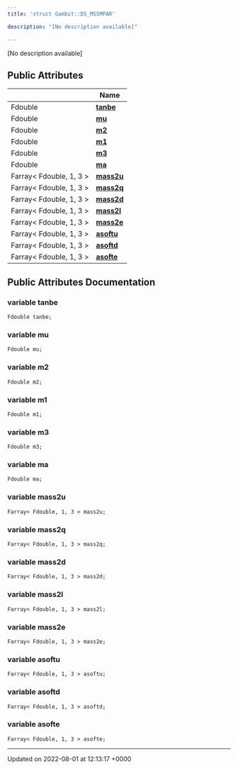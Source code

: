 ```yaml
---
title: 'struct Gambit::DS_MSSMPAR'

description: "[No description available]"

---
```









[No description available]

## Public Attributes

|                | Name           |
| -------------- | -------------- |
| Fdouble | **[tanbe](/documentation/code/classes/structgambit_1_1ds__mssmpar/#variable-tanbe)**  |
| Fdouble | **[mu](/documentation/code/classes/structgambit_1_1ds__mssmpar/#variable-mu)**  |
| Fdouble | **[m2](/documentation/code/classes/structgambit_1_1ds__mssmpar/#variable-m2)**  |
| Fdouble | **[m1](/documentation/code/classes/structgambit_1_1ds__mssmpar/#variable-m1)**  |
| Fdouble | **[m3](/documentation/code/classes/structgambit_1_1ds__mssmpar/#variable-m3)**  |
| Fdouble | **[ma](/documentation/code/classes/structgambit_1_1ds__mssmpar/#variable-ma)**  |
| Farray< Fdouble, 1, 3 > | **[mass2u](/documentation/code/classes/structgambit_1_1ds__mssmpar/#variable-mass2u)**  |
| Farray< Fdouble, 1, 3 > | **[mass2q](/documentation/code/classes/structgambit_1_1ds__mssmpar/#variable-mass2q)**  |
| Farray< Fdouble, 1, 3 > | **[mass2d](/documentation/code/classes/structgambit_1_1ds__mssmpar/#variable-mass2d)**  |
| Farray< Fdouble, 1, 3 > | **[mass2l](/documentation/code/classes/structgambit_1_1ds__mssmpar/#variable-mass2l)**  |
| Farray< Fdouble, 1, 3 > | **[mass2e](/documentation/code/classes/structgambit_1_1ds__mssmpar/#variable-mass2e)**  |
| Farray< Fdouble, 1, 3 > | **[asoftu](/documentation/code/classes/structgambit_1_1ds__mssmpar/#variable-asoftu)**  |
| Farray< Fdouble, 1, 3 > | **[asoftd](/documentation/code/classes/structgambit_1_1ds__mssmpar/#variable-asoftd)**  |
| Farray< Fdouble, 1, 3 > | **[asofte](/documentation/code/classes/structgambit_1_1ds__mssmpar/#variable-asofte)**  |

## Public Attributes Documentation

### variable tanbe

```
Fdouble tanbe;
```


### variable mu

```
Fdouble mu;
```


### variable m2

```
Fdouble m2;
```


### variable m1

```
Fdouble m1;
```


### variable m3

```
Fdouble m3;
```


### variable ma

```
Fdouble ma;
```


### variable mass2u

```
Farray< Fdouble, 1, 3 > mass2u;
```


### variable mass2q

```
Farray< Fdouble, 1, 3 > mass2q;
```


### variable mass2d

```
Farray< Fdouble, 1, 3 > mass2d;
```


### variable mass2l

```
Farray< Fdouble, 1, 3 > mass2l;
```


### variable mass2e

```
Farray< Fdouble, 1, 3 > mass2e;
```


### variable asoftu

```
Farray< Fdouble, 1, 3 > asoftu;
```


### variable asoftd

```
Farray< Fdouble, 1, 3 > asoftd;
```


### variable asofte

```
Farray< Fdouble, 1, 3 > asofte;
```


-------------------------------

Updated on 2022-08-01 at 12:13:17 +0000